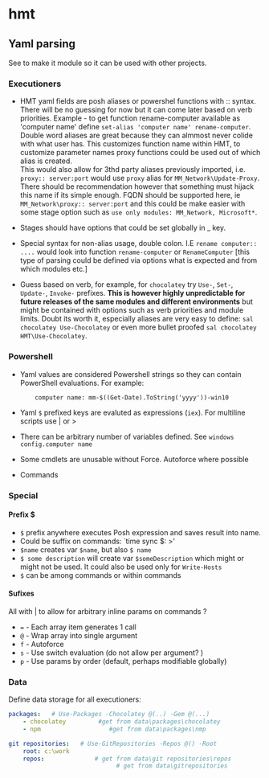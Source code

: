 # hmt

## Yaml parsing

See to make it module so it can be used with other projects.

### Executioners

- HMT yaml fields are posh aliases or powershel functions with :: syntax. There will be no guessing for now but it can come later based on verb priorities.
Example - to get function rename-computer available as 'computer name' define `set-alias 'computer name' rename-computer`. Double word aliases are great because they can almmost never colide with what user has. This customizes function name within HMT, to customize parameter names proxy functions could be used out of which alias is created.  
This would also allow for 3thd party aliases previously imported, i.e. `proxy:: server:port` would use `proxy` alias for `MM_Network\Update-Proxy`. There should be recommendation however that something must hijack this name if its simple enough. FQDN should be supported here, ie `MM_Network\proxy:: server:port` and this could be make easier with some stage option such as `use only modules: MM_Network, Microsoft*`.

- Stages should have options that could be set globally in _ key.

- Special syntax for non-alias usage, double colon. I.E `rename computer:: ....` would look into function `rename-computer` or `RenameComputer` [this type of parsing could be defined via options what is expected and from which modules etc.] 

- Guess based on verb, for example, for `chocolatey` try `Use-`, `Set-`, `Update-`, `Invoke-` prefixes. **This is however highly unpredictable for future releases of the same modules and different environments** but might be contained with options such as verb priorities and module limits. Doubt its worth it, especially aliases are very easy to define: `sal chocolatey Use-Chocolatey` or even more bullet proofed `sal chocolatey HMT\Use-Chocolatey`.

### Powershell

- Yaml values are considered Powershell strings so they can contain PowerShell evaluations. For example:
    ```
        computer name: mm-$((Get-Date).ToString('yyyy'))-win10
    ```
- Yaml `$` prefixed keys are evaluted as expressions (`iex`). For multiline scripts use | or >

- There can be arbitrary number of variables defined. See `windows config.computer name`

- Some cmdlets are unusable without Force. Autoforce where possible

- Commands 

### Special

#### Prefix $

- `$` prefix anywhere executes Posh expression and saves result into name.
- Could be suffix on commands: `time sync $: >'
- `$name` creates var `$name`, but also `$ name`
- `$ some description` will create var `$someDescription` which might or might not be used.
   It could also be used only for `Write-Hosts`
- `$` can be among commands or within commands 

#### Sufixes

All with | to allow for arbitrary inline params on commands ?

- `=` - Each array item generates 1 call 
- `@` - Wrap array into single argument
- `f` - Autoforce
- `s` - Use switch evaluation  (do not allow per argument? )
- `p` - Use params by order (default, perhaps modifiable globally)


### Data

Define data storage for all executioners:

```yaml
packages:   # Use-Packages -Chocolatey @(..) -Gem @(...) 
    - chocolatey         #get from data\packages\chocolatey
    - npm                   #get from data\packages\nmp

git repositories:   # Use-GitRepositories -Repos @() -Root
    root: c:\work
    repos:              # get from data\git repositories\repos  
                              # get from data\gitrepositories

```
        